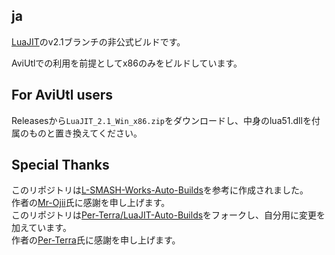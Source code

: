 ## ja
[LuaJIT](https://github.com/LuaJIT/LuaJIT)のv2.1ブランチの非公式ビルドです。

AviUtlでの利用を前提としてx86のみをビルドしています。

## For AviUtl users
Releasesから`LuaJIT_2.1_Win_x86.zip`をダウンロードし、中身のlua51.dllを付属のものと置き換えてください。

## Special Thanks
このリポジトリは[L-SMASH-Works-Auto-Builds](https://github.com/Mr-Ojii/L-SMASH-Works-Auto-Builds)を参考に作成されました。  
作者の[Mr-Ojii](https://github.com/Mr-Ojii)氏に感謝を申し上げます。  
このリポジトリは[Per-Terra/LuaJIT-Auto-Builds](https://github.com/Per-Terra/LuaJIT-Auto-Builds)をフォークし、自分用に変更を加えています。  
作者の[Per-Terra](https://github.com/Per-Terra)氏に感謝を申し上げます。
